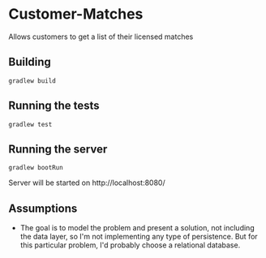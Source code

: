 # Customer-Matches

Allows customers to get a list of their licensed matches

## Building

`gradlew build`

## Running the tests

`gradlew test`

## Running the server

`gradlew bootRun`

Server will be started on http://localhost:8080/

## Assumptions

- The goal is to model the problem and present a solution, not including the data layer, so I'm not implementing any type of persistence. But for this particular problem, I'd probably choose a relational database.
